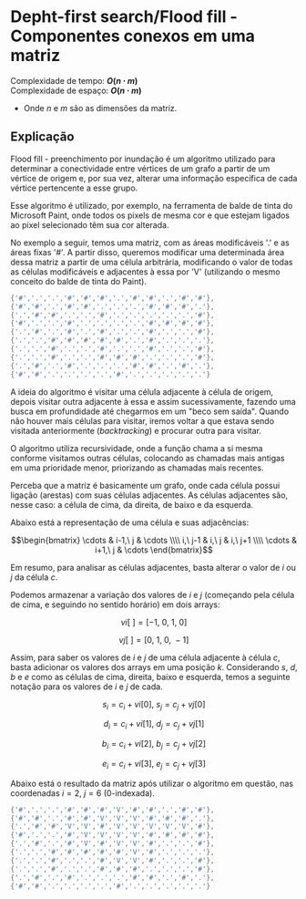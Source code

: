 # Depht-first search/Flood fill - Componentes conexos em uma matriz

Complexidade de tempo: **$O(n \cdot m)$**  
Complexidade de espaço: **$O(n \cdot m)$**  

- Onde $n$ e $m$ são as dimensões da matriz.

## Explicação

Flood fill - preenchimento por inundação é um algoritmo utilizado para determinar a conectividade entre vértices de um grafo a partir de um vértice de origem e, por sua vez, alterar uma informação específica de cada vértice pertencente a esse grupo.

Esse algoritmo é utilizado, por exemplo, na ferramenta de balde de tinta do Microsoft Paint, onde todos os pixels de mesma cor e que estejam ligados ao pixel selecionado têm sua cor alterada.

No exemplo a seguir, temos uma matriz, com as áreas modificáveis '.' e as áreas fixas '#'. A partir disso, queremos modificar uma determinada área dessa matriz a partir de uma célula arbitrária, modificando o valor de todas as células modificáveis e adjacentes à essa por 'V' (utilizando o mesmo conceito do balde de tinta do Paint).

```cpp
{'#','.','.','#','#','#','.','#','#','.','#','#'},
{'#','#','.','#','#','.','.','.','#','#','#','.'},
{'.','#','#','.','.','#','.','.','.','.','.','#'},
{'#','.','.','#','.','.','.','.','#','#','#','#'},
{'.','#','.','#','.','#','.','.','#','.','.','#'},
{'.','.','#','#','#','#','#','.','#','.','.','.'},
{'.','.','#','.','.','#','.','.','#','.','.','#'},
{'.','.','#','.','.','#','#','#','.','.','.','#'},
{'.','#','.','#','.','.','.','#','#','.','#','.'},
{'#','#','.','.','.','.','#','.','.','.','.','.'}
```

A ideia do algoritmo é visitar uma célula adjacente à célula de origem, depois visitar outra adjacente à essa e assim sucessivamente, fazendo uma busca em profundidade até chegarmos em um "beco sem saída". Quando não houver mais células para visitar, iremos voltar a que estava sendo visitada anteriormente (_backtracking_) e procurar outra para visitar.

O algoritmo utiliza recursividade, onde a função chama a si mesma conforme visitamos outras células, colocando as chamadas mais antigas em uma prioridade menor, priorizando as chamadas mais recentes.

Perceba que a matriz é basicamente um grafo, onde cada célula possui ligação (arestas) com suas células adjacentes. As células adjacentes são, nesse caso: a célula de cima, da direita, de baixo e da esquerda.

Abaixo está a representação de uma célula e suas adjacências:

```math
\begin{bmatrix}
  \cdots & i-1,\ j & \cdots \\\\
  i,\ j-1 & i,\ j & i,\ j+1 \\\\
  \cdots  & i+1,\ j  & \cdots
\end{bmatrix}
```

Em resumo, para analisar as células adjacentes, basta alterar o valor de $i$ ou $j$ da célula $c$.

Podemos armazenar a variação dos valores de $i$ e $j$ (começando pela célula de cima, e seguindo no sentido horário) em dois arrays:

$$vi[\ ] = [-1,\ 0,\ 1,\ 0]$$

$$vj[\ ] = [0,\ 1,\ 0,\ -1]$$

Assim, para saber os valores de $i$ e $j$ de uma célula adjacente à célula $c$, basta adicionar os valores dos arrays em uma posição $k$. Considerando $s$, $d$, $b$ e $e$ como as células de cima, direita, baixo e esquerda, temos a seguinte notação para os valores de $i$ e $j$ de cada.

$$s_{i} = c_{i} + vi[0],\ s_{j} = c_{j} + vj[0]$$

$$d_{i} = c_{i} + vi[1],\ d_{j} = c_{j} + vj[1]$$

$$b_{i} = c_{i} + vi[2],\ b_{j} = c_{j} + vj[2]$$

$$e_{i} = c_{i} + vi[3],\ e_{j} = c_{j} + vj[3]$$

Abaixo está o resultado da matriz após utilizar o algoritmo em questão, nas coordenadas $i = 2$, $j = 6$ ($0$-indexada).

```cpp
{'#','.','.','#','#','#','V','#','#','.','#','#'},
{'#','#','.','#','#','V','V','V','#','#','#','.'},
{'.','#','#','V','V','#','V','V','V','V','V','#'},
{'#','.','.','#','V','V','V','V','#','#','#','#'},
{'.','#','.','#','V','#','V','V','#','.','.','#'},
{'.','.','#','#','#','#','#','V','#','.','.','.'},
{'.','.','#','.','.','#','V','V','#','.','.','#'},
{'.','.','#','.','.','#','#','#','.','.','.','#'},
{'.','#','.','#','.','.','.','#','#','.','#','.'},
{'#','#','.','.','.','.','#','.','.','.','.','.'}
```